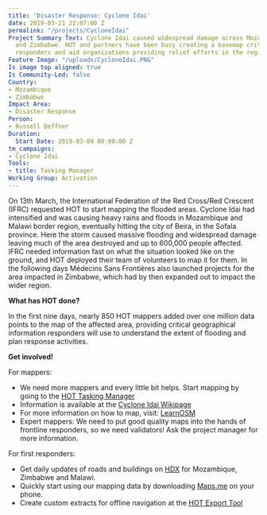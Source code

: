 ```yaml
---
title: 'Disaster Response: Cyclone Idai'
date: 2019-03-21 22:07:00 Z
permalink: "/projects/CycloneIdai"
Project Summary Text: Cyclone Idai caused widespread damage across Mozambique, Malawi
  and Zimbabwe. HOT and partners have been busy creating a basemap critical for first
  responders and aid organizations providing relief efforts in the region.
Feature Image: "/uploads/CycloneIdai.PNG"
Is image top aligned: true
Is Community-Led: false
Country:
- Mozambique
- Zimbabwe
Impact Area:
- Disaster Response
Person:
- Russell Deffner
Duration:
  Start Date: 2019-03-09 00:00:00 Z
tm_campaigns:
- Cyclone Idai
Tools:
- title: Tasking Manager
Working Group: Activation
---
```


On 13th March, the International Federation of the Red Cross/Red Crescent (IFRC) requested HOT to start mapping the flooded areas. Cyclone Idai had intensified and was causing heavy rains and floods in Mozambique and Malawi border region, eventually hitting the city of Beira, in the Sofala province. Here the storm caused massive flooding and widespread damage leaving much of the area destroyed and up to 600,000 people affected. IFRC needed information fast on what the situation looked like on the ground, and HOT deployed their team of volunteers to map it for them.
In the following days Médecins Sans Frontières also launched projects for the area impacted in Zimbabwe, which had by then expanded out to impact the wider region.

**What has HOT done?**

In the first nine days, nearly 850 HOT mappers added over one million data points to the map of the affected area, providing critical geographical information responders will use to understand the extent of flooding and plan response activities.

**Get involved!**

For mappers:

 * We need more mappers and every little bit helps. Start mapping by going to the [HOT Tasking Manager](https:tasks.hotosm.org)
 * Information is available at the [Cyclone Idai Wikipage](https://wiki.openstreetmap.org/wiki/Cyclone_Idai)
 * For more information on how to map, visit: [LearnOSM](LearnOSM.org)
 * Expert mappers: We need to put good quality maps into the hands of frontline responders, so we need validators! Ask the project manager for more information.

For first responders:

 * Get daily updates of roads and buildings on [HDX](https://data.humdata.org/) for Mozambique, Zimbabwe and Malawi.
 * Quickly start using our mapping data by downloading [Maps.me](https://maps.me/) on your phone.
* Create custom extracts for offline navigation at the [HOT Export Tool](https://export.hotosm.org/en/v3/)